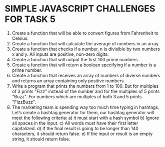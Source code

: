 # SIMPLE JAVASCRIPT CHALLENGES FOR TASK 5

1) Create a function that will be able to convert figures from Fahrenheit to Celsius.
2) Create a function that will calculate the average of numbers in an array.
3) Create a function that checks if a number, n is divisible by two numbers x and y. All inputs are positive, non-zero digits.
4) Create a function that will output the first 100 prime numbers.
5) Create a function that will return a boolean specifying if a number is a prime number.
6) Create a function that receives an array of numbers of diverse numbers and returns an array containing only positive numbers.
7) Write a program that prints the numbers from 1 to 100. But for multiples of 3 prints "Fizz" instead of the number and for the multiples of 5 prints "Buzz". For numbers which are multiples of both 3 and 5 prints "FizzBuzz".
8) The marketing team is spending way too much time typing in hashtags. Let’s create a hashtag generator for them, our hashtag generator will meet the following criteria:
a) it must start with a hash symbol
b) Ignore all spaces in the input.
c) All words must have their first letter capitalized.
d) If the final result is going to be longer than 140 characters, it should return false.
e) If the input or result is an empty string, it should return false.
